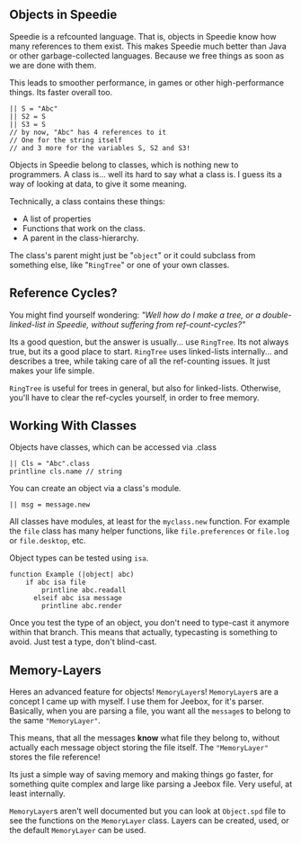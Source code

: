 ## Objects in Speedie

Speedie is a refcounted language. That is, objects in Speedie know how many references to them exist. This makes Speedie much better than Java or other garbage-collected languages. Because we free things as soon as we are done with them. 

This leads to smoother performance, in games or other high-performance things. Its faster overall too.

	|| S = "Abc"
	|| S2 = S
	|| S3 = S
	// by now, "Abc" has 4 references to it
	// One for the string itself
	// and 3 more for the variables S, S2 and S3!

Objects in Speedie belong to classes, which is nothing new to programmers. A class is... well its hard to say what a class is. I guess its a way of looking at data, to give it some meaning.

Technically, a class contains these things:

+ A list of properties
+ Functions that work on the class.
+ A parent in the class-hierarchy.

The class's parent might just be "`object`" or it could subclass from something else, like "`RingTree`" or one of your own classes.

## Reference Cycles?
You might find yourself wondering: _"Well how do I make a tree, or a double-linked-list in Speedie, without suffering from ref-count-cycles?"_

Its a good question, but the answer is usually... use `RingTree`. Its not always true, but its a good place to start. `RingTree` uses linked-lists internally... and describes a tree, while taking care of all the ref-counting issues. It just makes your life simple. 

`RingTree` is useful for trees in general, but also for linked-lists. Otherwise, you'll have to clear the ref-cycles yourself, in order to free memory.

## Working With Classes

Objects have classes, which can be accessed via .class

	|| Cls = "Abc".class
	printline cls.name // string

You can create an object via a class's module.

	|| msg = message.new
	
All classes have modules, at least for the `myclass.new` function. For example the `file` class has many helper functions, like `file.preferences` or `file.log` or `file.desktop`, etc.

Object types can be tested using `isa`.

    function Example (|object| abc)
        if abc isa file
            printline abc.readall
          elseif abc isa message
            printline abc.render

Once you test the type of an object, you don't need to type-cast it anymore within that branch. This means that actually, typecasting is something to avoid. Just test a type, don't blind-cast.


## Memory-Layers

Heres an advanced feature for objects! `MemoryLayer`s! `MemoryLayer`s are a concept I came up with myself. I use them for Jeebox, for it's parser. Basically, when you are parsing a file, you want all the `message`s to belong to the same `"MemoryLayer"`.

This means, that all the messages **know** what file they belong to, without actually each message object storing the file itself. The `"MemoryLayer"` stores the file reference!

Its just a simple way of saving memory and making things go faster, for something quite complex and large like parsing a Jeebox file. Very useful, at least internally.

`MemoryLayer`s aren't well documented but you can look at `Object.spd` file to see the functions on the `MemoryLayer` class. Layers can be created, used, or the default `MemoryLayer` can be used.








